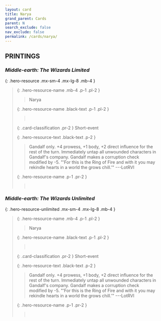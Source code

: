 ```yaml
---
layout: card
title: Narya
grand_parent: Cards
parent: N
search_exclude: false
nav_exclude: false
permalink: /cards/narya/
---
```


## PRINTINGS


### _Middle-earth: The Wizards Limited_

{: .hero-resource .mx-sm-4 .mx-lg-8 .mb-4 }
> {: .hero-resource-name .mb-4 .p-1 .pl-2 }
> > <div class="card-mp"></div>
> > <div class="card-name">Narya</div>
>
> {: .hero-resource-name .black-text .p-1 .pl-2 }
> > &nbsp;
>
> {: .card-classification .pr-2 }
> Short-event
>
> {: .hero-resource-text .black-text .p-2 }
> > Gandalf only. +4 prowess, +1 body, +2 direct influence for the rest of the turn. Immediately untap all unwounded characters in Gandalf's company. Gandalf makes a corruption check modified by -5.  "'For this is the Ring of Fire and with it you may rekindle hearts in a world the grows chill.'" ---LotRVI 
> 
> {: .hero-resource-name .p-1 .pr-2 }
> > <div class="card-shield"></div>
> > <div class="card-corruption">&nbsp;</div>

### _Middle-earth: The Wizards Unlimited_

{: .hero-resource-unlimited .mx-sm-4 .mx-lg-8 .mb-4 }
> {: .hero-resource-name .mb-4 .p-1 .pl-2 }
> > <div class="card-mp"></div>
> > <div class="card-name">Narya</div>
>
> {: .hero-resource-name .black-text .p-1 .pl-2 }
> > &nbsp;
>
> {: .card-classification .pr-2 }
> Short-event
>
> {: .hero-resource-text .black-text .p-2 }
> > Gandalf only. +4 prowess, +1 body, +2 direct influence for the rest of the turn. Immediately untap all unwounded characters in Gandalf's company. Gandalf makes a corruption check modified by -5.  "'For this is the Ring of Fire and with it you may rekindle hearts in a world the grows chill.'" ---LotRVI 
> 
> {: .hero-resource-name .p-1 .pr-2 }
> > <div class="card-shield"></div>
> > <div class="card-corruption">&nbsp;</div>
